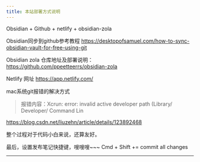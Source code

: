 ```yaml
---
title: 本站部署方式说明
---
```

Obsidian + Github + netlify + obsidian-zola

Obsidian同步到github参考教程
https://desktopofsamuel.com/how-to-sync-obsidian-vault-for-free-using-git

Obsidian zola 仓库地址及部署说明：
https://github.com/ppeetteerrs/obsidian-zola

Netlify 网址
https://app.netlify.com/

mac系统git报错的解决方式
> 报错内容：Xcrun: error: invalid active developer path (Library/ Developer/ Command Lin

https://blog.csdn.net/liuzehn/article/details/123892468

整个过程对于代码小白来说，还算友好。 

最后，设置发布笔记快捷键，嗖嗖嗖~~~
Cmd + Shift += commit all changes

---
